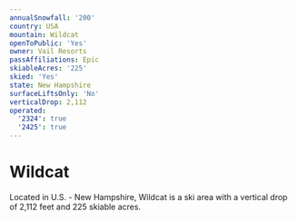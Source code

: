 ```yaml
---
annualSnowfall: '200'
country: USA
mountain: Wildcat
openToPublic: 'Yes'
owner: Vail Resorts
passAffiliations: Epic
skiableAcres: '225'
skied: 'Yes'
state: New Hampshire
surfaceLiftsOnly: 'No'
verticalDrop: 2,112
operated:
  '2324': true
  '2425': true
---
```



# Wildcat

Located in U.S. - New Hampshire, Wildcat is a ski area with a vertical drop of 2,112 feet and 225 skiable acres.
